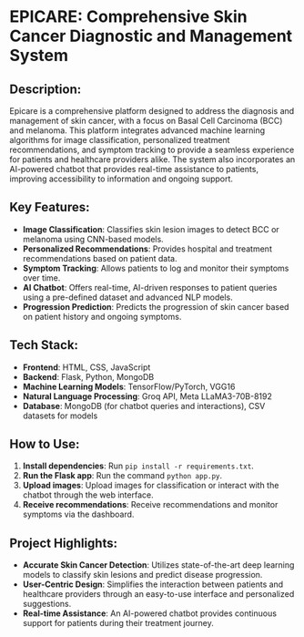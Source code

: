 # EPICARE: Comprehensive Skin Cancer Diagnostic and Management System

## Description:
Epicare is a comprehensive platform designed to address the diagnosis and management of skin cancer, with a focus on Basal Cell Carcinoma (BCC) and melanoma. This platform integrates advanced machine learning algorithms for image classification, personalized treatment recommendations, and symptom tracking to provide a seamless experience for patients and healthcare providers alike. The system also incorporates an AI-powered chatbot that provides real-time assistance to patients, improving accessibility to information and ongoing support.

## Key Features:
- **Image Classification**: Classifies skin lesion images to detect BCC or melanoma using CNN-based models.
- **Personalized Recommendations**: Provides hospital and treatment recommendations based on patient data.
- **Symptom Tracking**: Allows patients to log and monitor their symptoms over time.
- **AI Chatbot**: Offers real-time, AI-driven responses to patient queries using a pre-defined dataset and advanced NLP models.
- **Progression Prediction**: Predicts the progression of skin cancer based on patient history and ongoing symptoms.

## Tech Stack:
- **Frontend**: HTML, CSS, JavaScript
- **Backend**: Flask, Python, MongoDB
- **Machine Learning Models**: TensorFlow/PyTorch, VGG16
- **Natural Language Processing**: Groq API, Meta LLaMA3-70B-8192
- **Database**: MongoDB (for chatbot queries and interactions), CSV datasets for models

## How to Use:
1. **Install dependencies**: Run `pip install -r requirements.txt`.
2. **Run the Flask app**: Run the command `python app.py`.
3. **Upload images**: Upload images for classification or interact with the chatbot through the web interface.
4. **Receive recommendations**: Receive recommendations and monitor symptoms via the dashboard.

## Project Highlights:
- **Accurate Skin Cancer Detection**: Utilizes state-of-the-art deep learning models to classify skin lesions and predict disease progression.
- **User-Centric Design**: Simplifies the interaction between patients and healthcare providers through an easy-to-use interface and personalized suggestions.
- **Real-time Assistance**: An AI-powered chatbot provides continuous support for patients during their treatment journey.
